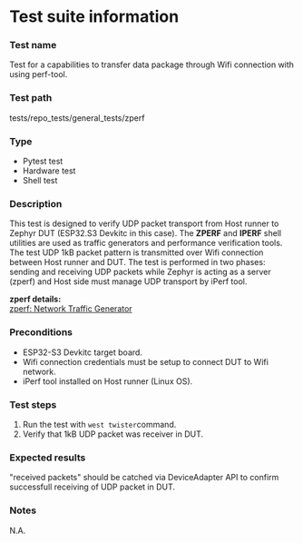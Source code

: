 # Test suite information

### Test name
Test for a capabilities to transfer data package through Wifi connection with using perf-tool.

### Test path
tests/repo_tests/general_tests/zperf

### Type
- Pytest test
- Hardware test
- Shell test

### Description
This test is designed to verify UDP packet transport from Host runner to Zephyr DUT (ESP32.S3 Devkitc in this case). The <strong>ZPERF</strong> and <strong>IPERF</strong> shell utilities are used as traffic generators and performance verification tools. The test UDP 1kB packet pattern is transmitted over Wifi connection between Host runner and DUT. The test is performed in two phases: sending and receiving UDP packets while Zephyr is acting as a server (zperf) and Host side must manage UDP transport by iPerf tool.

<strong>zperf details:</strong><br/>
[zperf: Network Traffic Generator](https://docs.zephyrproject.org/latest/connectivity/networking/api/zperf.html)

### Preconditions
- ESP32-S3 Devkitc target board.
- Wifi connection credentials must be setup to connect DUT to Wifi network.
- iPerf tool installed on Host runner (Linux OS).

### Test steps
1. Run the test with `west twister`command.
2. Verify that 1kB UDP packet was receiver in DUT.

### Expected results
"received packets" should be catched via DeviceAdapter API to confirm successfull receiving of UDP packet in DUT.

### Notes
N.A.